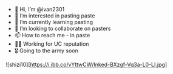 - 👋 Hi, I’m @ivan2301
- 👀 I’m interested in pasting paste
- 🌱 I’m currently learning pasting
- 💞️ I’m looking to collaborate on pasters
- 📫 How to reach me - in paste
- 👨‍💻 Working for UC reputation
- 🎖️  Going to the army soon

![shizi10][https://i.ibb.co/vYttwCW/Inked-BXzgf-Vq3a-L0-LI.jpg]
